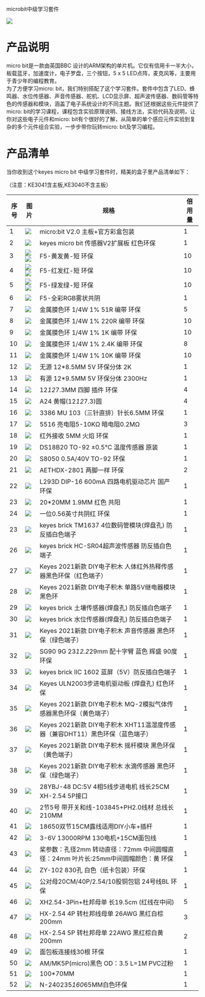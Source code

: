 microbit中级学习套件

![](media/6795ca8aa74a3701752dd7e403c8f25e.jpg)

# 产品说明

micro bit是一款由英国BBC 设计的ARM架构的单片机。它仅有信用卡一半大小，板载蓝牙，加速度计，电子罗盘，三个按钮，5 x 5 LED点阵，麦克风等，主要用于青少年的编程教育。  
为了方便学习micro: bit，我们特别搭配了这个学习套件。套件中包含了LED、蜂鸣器、水位传感器、声音传感器、舵机、LCD显示屏、超声波传感器、数码管等特色的传感器和模块，涵盖了电子系统设计的不同主题。我们还根据这些元件提供了micro: bit的学习课程，课程包含实验原理说明、接线方法，实验代码及说明，让你对这些电子元件和micro: bit有个很好的了解，从简单的单个感应元件实验到复杂的多个元件组合实验，一步步带你玩转micro: bit及学习编程。

# 产品清单

当你收到这个keyes micro bit 中级学习套件时，精美的盒子里产品清单如下：

（注意：KE3041含主板,KE3040不含主板）

|序号|图片|规格|倍用量|
|-|-|-|-|
|1|![](media/e9631bb670e8756deb8ef049ddec3b7a.png)|micro:bit V2.0 主板+官方彩盒包装|1|
|2|![](media/5ccb5c5e7b271d28aede57f98353b2ea.png)|keyes micro bit 传感器V2扩展板 红色环保|1|
|3|![](media/0adb160e4d41051d911bd63757020931.jpg)![](media/0adb160e4d41051d911bd63757020931.jpg)|F5-黄发黄-短 环保|10|
|4|![](media/a3155aadd786d0d514e0c3701f30c692.jpg)![](media/a3155aadd786d0d514e0c3701f30c692.jpg)|F5-红发红-短 环保|10|
|5|![](media/7e7fc4cda702c2aa17af48214d8d3807.jpg)![](media/7e7fc4cda702c2aa17af48214d8d3807.jpg)|F5-绿发绿-短 环保|10|
|6|![](media/33557c49bf1b3c2bad15da3c00b3c244.png)|F5-全彩RGB雾状共阴|1|
|7|![](media/a938d6788d6fb1d3e84568127fdf43d4.png)|金属膜色环 1/4W 1% 51R 编带 环保|5|
|8|![](media/e2fcf66c5c432e3fbc7aa0cc00c0bab9.png)|金属膜色环 1/4W 1% 220R 编带 环保|10|
|9|![](media/4195d3b63c813a222c3e34c12a879757.png)|金属膜色环 1/4W 1% 1K 编带 环保|10|
|10|![](media/8574a51924ceb44e7f8933bd1c3fc2b1.png)|金属膜色环 1/4W 1% 2.4K 编带 环保|8|
|11|![](media/7185139576ac224de5751c2673fe512e.png)|金属膜色环 1/4W 1% 10K 编带 环保|10|
|12|![](media/fc7a7dcee0940e38f6d7a63680442514.png)|无源 12*8.5MM 5V 环保分体 2K|1|
|13|![](media/ba15e1d0e61ea02c08567d03d3cb381f.png)|有源 12*9.5MM 5V 环保分体 2300Hz|1|
|14|![](media/9115646d8d0a1c8338c539d0294d0011.png)|12*12*7.3MM 四脚 插件 环保|4|
|15|![](media/87486945f02f178db62e99a7b6b1d4b1.png)|A24 黄帽(12*12*7.3)圆|4|
|16|![](media/7a9253ada978855a161a0d811269864f.png)|3386 MU 103（三针直排）针长6.5MM 环保|1|
|17|![](media/583e6b6b4e11075804a4b8387ce1e5c2.jpg)|5516 亮电阻5-10KΩ 暗电阻0.2MΩ|3|
|18|![](media/6d3a55346a02377deb3db8018dc72479.png)|红外接收 5MM 火焰 环保|1|
|19|![](media/5368d46c79d27c86ab771e26e392e559.png)|DS18B20 TO-92 ±0.5℃ 温度传感器 原装|1|
|20|![](media/fd65d5750fc019a8ab460b13073636c6.png)|S8050 0.5A/40V TO-92 环保|1|
|21|![](media/561cb21bed524c8a16ba8681f1c6fe45.jpg)|AETHDX-2801 两脚一样 环保|2|
|22|![](media/f64be413e1057f43e7f0cf3af6bb6fb7.png)|L293D DIP-16 600mA 四路电机驱动芯片 国产 环保|1|
|23|![](media/581545430a7bf495d10990b6dd40c919.png)|20*20MM 1.9MM 红色 共阳|1|
|24|![](media/75e38d601750a4707369bc73d8028063.png)|一位0.56英寸共阴红 环保|1|
|23|![](media/448bc052856ded6078c8c333c377eddf.png)|keyes brick TM1637 4位数码管模块(焊盘孔) 防反插白色端子|1|
|26|![](media/600f767c18d6aa9945fdb597a1b86b29.png)|keyes brick HC-SR04超声波传感器 防反插白色端子|1|
|27|![](media/335b9e07df1e735d190cb8a1d87348eb.png)|Keyes 2021新款 DIY电子积木 人体红外热释传感器黑色环保（红色端子）|1|
|28|![](media/c7f40c7df87fc0e251f0223070c773aa.png)|Keyes 2021新款 DIY电子积木 单路5V继电器模块 黑色环|1|
|29|![](media/187680a41a2ce085d05699b34bdb0027.png)|keyes brick 土壤传感器(焊盘孔) 防反插白色端子|1|
|30|![](media/9d027ee101e077d5c6c203e68412fe61.png)|keyes brick 水位传感器(焊盘孔) 防反插白色端子|1|
|31|![](media/37623a25b422a229351f43c9df044072.png)|Keyes 2021新款 DIY电子积木 声音传感器 黑色环保（绿色端子）|1|
|32|![](media/1dd311c4c758a8e84b1e6850bb6e150b.png)|SG90 9G 23*12.2*29mm 配十字臂 蓝色 辉盛 90度 环保|1|
|33|![](media/7be810abb816db9b9877c81df346c4a2.png)|keyes brick IIC 1602 蓝屏（5V）防反插白色端子|1|
|34|![](media/2fae637caec4543492ea0a8cd5a88ded.png)|Keyes ULN2003步进电机驱动板 (焊盘孔) 红色环保|1|
|35|![](media/3dd750a0a4734ac40d3925d1f90cefb4.png)|Keyes 2021新款 DIY电子积木 MQ-2模拟气体传感器黑色环保（黄色端子）|1|
|36|![](media/1d96feb4a097a1c1fa26286feb129ab5.png)|Keyes 2021新款 DIY电子积木 XHT11温湿度传感器（兼容DHT11）黑色环保（蓝色端子）|1|
|37|![](media/b58e339c9098397553bd6c776fd017ef.png)|Keyes 2021新款 DIY电子积木 摇杆模块 黑色环保（黄色端子）|1|
|38|![](media/f6caa91d5ced001829439b0c95deb4df.png)|Keyes 2021新款 DIY电子积木 水滴传感器 黑色环保（绿色端子）|1|
|39|![](media/3adf8641c48b5ac9c8f5f3e42458d306.png)|28YBJ-48 DC:5V 4相5线步进电机 线长25CM XH-2.54 5P接口|1|
|40|![](media/7e1bab58ab462bbee1c364197b40d97f.png)|2节5号 带开关和线-103845+PH2.0线材 总线长210MM|1|
|41|![](media/89f8a1fe26016db20a366e202bc68bdd.png)|18650双节15CM露线适用DIY小车+插杆|1|
|42|![](media/fb925b1656abd029d00ab2e39b51f362.jpg)|3-6V 13000RPM 130电机+15CM面包线|1|
|43|![](media/25fc80af3a2349e1fef03bf3cd707db7.png)|桨参数：孔径2mm 转动直径：72mm 中间圆帽直径：24mm 叶片长:25mm中间圆帽颜色：黄 环保|1|
|44|![](media/3ad09363c9727fbf1d0a955b48168673.png)|ZY-102 830孔 白色（纸卡包装）环保|1|
|45|![](media/cc4148670cb335bbc33b3a019f00044e.png)|公对母20CM/40P/2.54/10股铜包铝 24号线BL 环保|1|
|46|![](media/9c24ec42c345a610eac1995b55c95537.png)|XH2.54-3Pin+杜邦母单 长19.5cm (红线在中间)|5|
|47|![](media/f32b419847a6387ae4f5a2e853f7bede.png)|HX-2.54 4P 转杜邦线母单 26AWG 黑红白棕 200mm|3|
|48|![](media/28fc9a283b46a2d1087d154185a67e3e.png)|HX-2.54 5P 转杜邦母单 22AWG 黑红棕白黄 200mm|2|
|49|![](media/1ac536d0de61073f93047739304214e5.png)|面包板连接线30根 环保|1|
|50|![](media/6bca58f4fd4d0f66a4758b1b1de1b53f.jpg)|AM/MK5P(micro)黑色 OD：3.5 L=1M PVC过粉|1|
|51|![](media/ec73a1ea12ca1fed0c3937cc004bb337.jpg)|100*70MM|1|
|52|![](media/68bd7c2ce212522be7d47dca627b100a.png)|N-240235*160*65MM白色环保|1|




